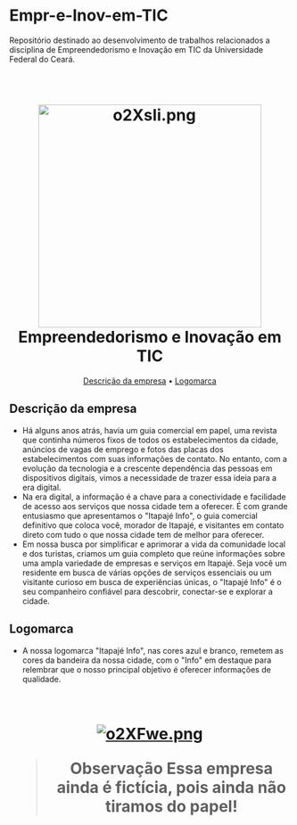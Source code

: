 # Empr-e-Inov-em-TIC
Repositório destinado ao desenvolvimento de trabalhos relacionados a disciplina de Empreendedorismo e Inovação em TIC da Universidade Federal do Ceará.


<h1 align="center">
  <br>
 <a href="https://imagem.app/image/o2XsIi"><img src="https://a.imagem.app/o2XsIi.png" alt="o2XsIi.png" width="400" height="400" border="0" /></a>

  <br>
  Empreendedorismo e Inovação em TIC
  <br>
</h1>



<p align="center">
  <a href="#descricaodaempresa">Descrição da empresa</a> •
  <a href="#logomarca">Logomarca</a> 
</p>


## Descrição da empresa

* Há alguns anos atrás, havia um guia comercial em papel, uma revista que continha
números fixos de todos os estabelecimentos da cidade, anúncios de vagas de emprego e fotos
das placas dos estabelecimentos com suas informações de contato. No entanto, com a
evolução da tecnologia e a crescente dependência das pessoas em dispositivos digitais, vimos
a necessidade de trazer essa ideia para a era digital.
* Na era digital, a informação é a chave para a conectividade e facilidade de acesso
aos serviços que nossa cidade tem a oferecer. É com grande entusiasmo que apresentamos o
"Itapajé Info", o guia comercial definitivo que coloca você, morador de Itapajé, e visitantes
em contato direto com tudo o que nossa cidade tem de melhor para oferecer.
* Em nossa busca por simplificar e aprimorar a vida da comunidade local e dos
turistas, criamos um guia completo que reúne informações sobre uma ampla variedade de
empresas e serviços em Itapajé. Seja você um residente em busca de várias opções de serviços
essenciais ou um visitante curioso em busca de experiências únicas, o "Itapajé Info" é o seu
companheiro confiável para descobrir, conectar-se e explorar a cidade. 

## Logomarca

* A nossa logomarca "Itapajé Info", nas cores azul e branco, remetem as cores da bandeira da nossa cidade, com o "Info" em destaque para relembrar que o nosso principal objetivo é oferecer informações de qualidade.

<h1 align="center">
  <br>
<a href="https://imagem.app/image/o2XFwe"><img src="https://a.imagem.app/o2XFwe.png" alt="o2XFwe.png" border="0" /></a>

> **Observação**
> Essa empresa ainda é fictícia, pois ainda não tiramos do papel!

